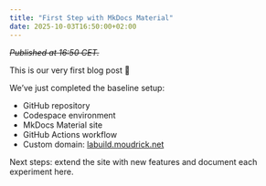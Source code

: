 ```yaml
---
title: "First Step with MkDocs Material"
date: 2025-10-03T16:50:00+02:00
---
```


~~_Published at 16:50 CET._~~

This is our very first blog post 🎉

We’ve just completed the baseline setup:

- GitHub repository
- Codespace environment
- MkDocs Material site
- GitHub Actions workflow
- Custom domain: [labuild.moudrick.net](https://labuild.moudrick.net)

Next steps: extend the site with new features and document each experiment here.
